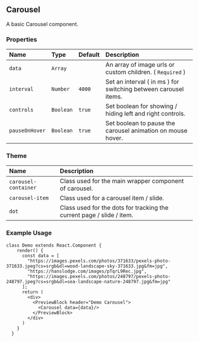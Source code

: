 ## Carousel

A basic Carousel component.

### Properties
| Name | Type | Default | Description |
|:-----|:-----|:-----|:-----|
| `data` | `Array` | &nbsp; | An array of image urls or custom children. ( `Required` ) |
| `interval` | `Number` | `4000` | Set an interval ( in ms ) for switching between carousel items. |
| `controls` | `Boolean` | `true` | Set boolean for showing / hiding left and right controls. |
| `pauseOnHover` | `Boolean` | `true` | Set boolean to pause the carousel animation on mouse hover. |

### Theme

| Name     | Description|
|:---------|:-----------|
| `carousel-container` | Class used for the main wrapper component of carousel.|
| `carousel-item` | Class used for a carousel item / slide.|
| `dot` | Class used for the dots for tracking the current page / slide / item.|

### Example Usage
```
class Demo extends React.Component {
    render() {
      const data = [
        "https://images.pexels.com/photos/371633/pexels-photo-371633.jpeg?cs=srgb&dl=wood-landscape-sky-371633.jpg&fm=jpg",
        "https://hanslodge.com/images/pTqrL9Rec.jpg",
        "https://images.pexels.com/photos/248797/pexels-photo-248797.jpeg?cs=srgb&dl=sea-landscape-nature-248797.jpg&fm=jpg"
      ];
      return (
        <div>
          <PreviewBlock header="Demo Carousel">
            <Carousel data={data}/>
          </PreviewBlock>
        </div>
      )
    }
  }
```
